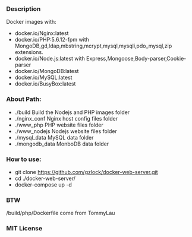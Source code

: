 ### Description
Docker images with:
- docker.io/Nginx:latest
- docker.io/PHP:5.6.12-fpm with MongoDB,gd,ldap,mbstring,mcrypt,mysql,mysqli,pdo_mysql,zip extensions.
- docker.io/Node.js:latest with Express,Mongoose,Body-parser,Cookie-parser
- docker.io/MongoDB:latest
- docker.io/MySQL:latest
- docker.io/BusyBox:latest

### About Path:
- ./build						Build the Nodejs and PHP images folder
- ./nginx_conf			Nginx host config files folder
- ./www_php					PHP website files folder
- ./www_nodejs			Nodejs website files folder
- ./mysql_data			MySQL data folder
- ./mongodb_data		MonboDB data folder

### How to use:
- git clone https://github.com/gzlock/docker-web-server.git
- cd ./docker-web-server/
- docker-compose up -d

### BTW
/build/php/Dockerfile come from TommyLau

### MIT License
